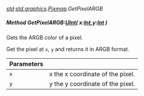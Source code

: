 _[std](../../modules/std/std-module.md):[std.graphics](../../modules/std/std-graphics.md).[Pixmap](../../modules/std/std-graphics-pixmap.md).GetPixelARGB_
##### Method GetPixelARGB:[UInt](../../modules/wonkey/wonkey-types-uint.md)( x:[Int](../../modules/wonkey/wonkey-types-int.md),y:[Int](../../modules/wonkey/wonkey-types-int.md) )
Gets the ARGB color of a pixel.

Get the pixel at `x`, `y` and returns it in ARGB format.

| Parameters |    |
|:-----------|:---|
| `x` | x the x coordinate of the pixel. |
| `y` | y the y coordinate of the pixel. |
